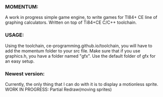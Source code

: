 ### MOMENTUM:
A work in progress simple game engine, to write games for TI84+ CE line of graphing calculators. Written on top of Ti84+CE C/C++ toolchain. 

### USAGE:
Using the toolchain, ce-programming.github.io/toolchain, you will have to add the momentum folder to your src file. Make sure that if you use graphics.h, you have a folder named "gfx". Use the default folder of
gfx for an easy setup. 

### Newest version:
Currently, the only thing that I can do with it is to display a motionless sprite. 
WORK IN PROGRESS: Partial Redraw(moving sprites)  